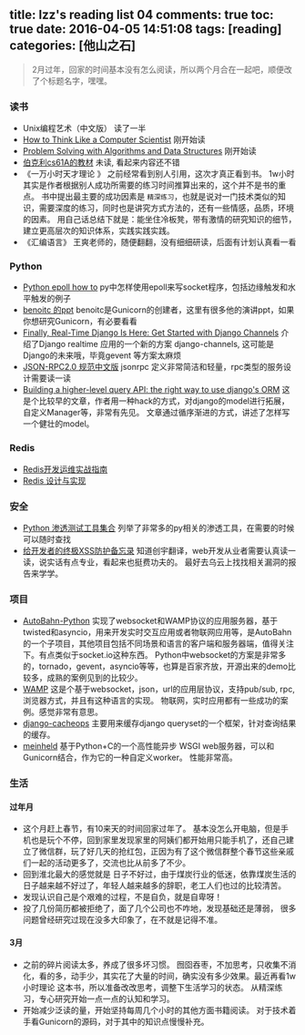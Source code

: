 title: lzz's reading list 04
comments: true
toc: true
date: 2016-04-05 14:51:08
tags: [reading]
categories: [他山之石]
---

<!-- more -->
>  2月过年，回家的时间基本没有怎么阅读，所以两个月合在一起吧，顺便改了个标题名字，嘿嘿。


### 读书

*  Unix编程艺术（中文版）  读了一半
* [How to Think Like a Computer Scientist](http://interactivepython.org/runestone/static/thinkcspy/index.html)  刚开始读
* [Problem Solving with Algorithms and Data Structures](http://interactivepython.org/runestone/static/pythonds/index.html)  刚开始读
* [伯克利cs61A的教材](http://inst.eecs.berkeley.edu/~cs61a/sp12/book/index.html)    未读, 看起来内容还不错
* 《一万小时天才理论 》 之前经常看到别人引用，这次才真正看到书。 1w小时其实是作者根据别人成功所需要的练习时间推算出来的，这个并不是书的重点。 书中提出最主要的成功因素是 `精深练习`，也就是说对一门技术类似的知识，需要深度的练习，同时也是讲究方式方法的，还有一些情感，品质，环境的因素。 用自己话总结下就是：能坐住冷板凳，带有激情的研究知识的细节，建立更高层次的知识体系，实践实践实践。
* 《汇编语言》 王爽老师的，随便翻翻，没有细细研读，后面有计划认真看一看



### Python

* [Python epoll how to](http://scotdoyle.com/python-epoll-howto.html) py中怎样使用epoll来写socket程序，包括边缘触发和水平触发的例子
* [benoitc 的ppt](https://speakerdeck.com/benoitc) benoitc是Gunicorn的创建者，这里有很多他的演讲ppt，如果你想研究Gunicorn，有必要看看
* [Finally, Real-Time Django Is Here: Get Started with Django Channels](https://blog.heroku.com/archives/2016/3/17/in_deep_with_django_channels_the_future_of_real_time_apps_in_django) 介绍了Django realtime 应用的一个新的方案 django-channels, 这可能是Django的未来哦，毕竟gevent 等方案太麻烦
* [JSON-RPC2.0 规范中文版](http://wiki.geekdream.com/Specification/json-rpc_2.0.html) jsonrpc 定义非常简洁和轻量，rpc类型的服务设计需要读一读
* [Building a higher-level query API: the right way to use django's ORM](https://www.dabapps.com/blog/higher-level-query-api-django-orm/)  这是个比较早的文章，作者用一种hack的方式，对django的model进行拓展，自定义Manager等，非常有先见。 文章通过循序渐进的方式，讲述了怎样写一个健壮的model。


### Redis

* [Redis开发运维实战指南](https://www.gitbook.com/book/gnuhpc/redis-all-about/details)
* [Redis 设计与实现](http://redisbook.com/index.html)


### 安全

* [Python 渗透测试工具集合](http://www.freebuf.com/tools/94777.html)  列举了非常多的py相关的渗透工具，在需要的时候可以随时查找
* [给开发者的终极XSS防护备忘录](http://blog.knownsec.com/wp-content/uploads/2014/07/%E7%BB%99%E5%BC%80%E5%8F%91%E8%80%85%E7%9A%84%E7%BB%88%E6%9E%81XSS%E9%98%B2%E6%8A%A4%E5%A4%87%E5%BF%98%E5%BD%95.pdf)  知道创宇翻译，web开发从业者需要认真读一读，说实话有点专业，看起来也挺费功夫的。 最好去乌云上找找相关漏洞的报告来学学。


### 项目

* [AutoBahn-Python](http://autobahn.ws/python/)  实现了websocket和WAMP协议的应用服务器，基于twisted和asyncio，用来开发实时交互应用或者物联网应用等，是AutoBahn的一个子项目，其他项目包括不同场景和语言的客户端和服务器端，值得关注下。有点类似于socket.io这种东西。 Python中websocket的方案是非常多的，tornado，gevent，asyncio等等，也算是百家齐放，开源出来的demo比较多，成熟的案例见到的比较少。
* [WAMP](http://wamp-proto.org/implementations/) 这是个基于websocket，json，url的应用层协议，支持pub/sub, rpc, 浏览器方式，并且有这种语言的实现。 物联网，实时应用都有一些成功的案例。感觉非常有意思。
* [django-cacheops](https://github.com/Suor/django-cacheops) 主要用来缓存django queryset的一个框架，针对查询结果的缓存。
* [meinheld](https://github.com/mopemope/meinheld) 基于Python+C的一个高性能异步 WSGI web服务器，可以和Gunicorn结合，作为它的一种自定义worker。 性能非常高。


### 生活

#### 过年月

* 这个月赶上春节，有10来天的时间回家过年了。 基本没怎么开电脑，但是手机也是玩个不停，回到家里发现家里的阿姨们都开始用只能手机了，还自己建立了微信群，玩了好几天的抢红包，正因为有了这个微信群整个春节这些亲戚们一起的活动更多了，交流也比从前多了不少。
* 回到淮北最大的感觉就是 日子不好过，由于煤炭行业的低迷，依靠煤炭生活的日子越来越不好过了，年轻人越来越多的辞职，老工人们也过的比较清苦。
* 发现认识自己是个艰难的过程，不是自负，就是自卑呀！
* 投了几份简历都被拒绝了，面了几个公司也不咋地，发现基础还是薄弱， 很多问题曾经研究过现在没多大印象了，在不就是记得不准。

#### 3月

* 之前的碎片阅读太多，养成了很多坏习惯。 囫囵吞枣，不加思考，只收集不消化，看的多，动手少，其实花了大量的时间，确实没有多少效果。最近再看1w小时理论 这本书，所以准备改改思考，调整下生活学习的状态。 从精深练习，专心研究开始一点一点的认知和学习。
* 开始减少泛读的量，开始坚持每周几个小时的其他方面书籍阅读。 对于技术着手看Gunicorn的源码，对于其中的知识点慢慢补充。
